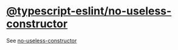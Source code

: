 [@typescript-eslint/no-useless-constructor](https://typescript-eslint.io/rules/no-useless-constructor)
======================================================================================================
See [no-useless-constructor](../eslint/no-useless-constructor.md)
